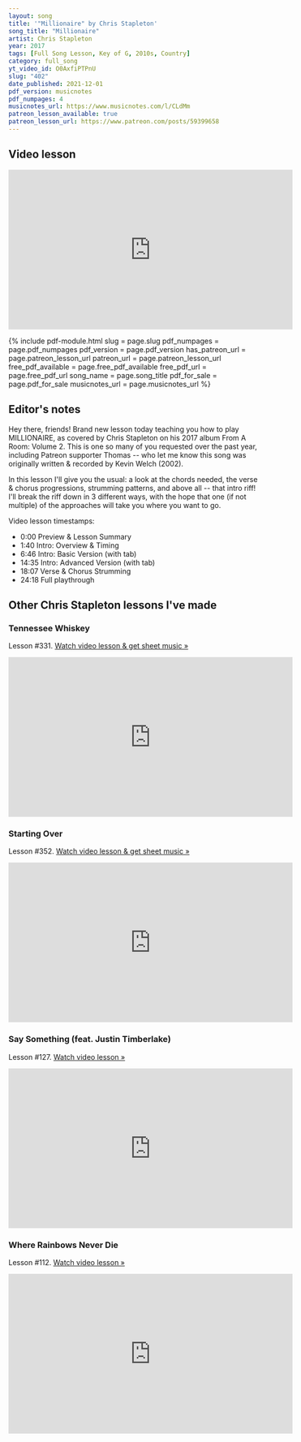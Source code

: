 ```yaml
---
layout: song
title: '"Millionaire" by Chris Stapleton'
song_title: "Millionaire"
artist: Chris Stapleton
year: 2017
tags: [Full Song Lesson, Key of G, 2010s, Country]
category: full_song
yt_video_id: O0AxfiPTPnU
slug: "402"
date_published: 2021-12-01
pdf_version: musicnotes
pdf_numpages: 4
musicnotes_url: https://www.musicnotes.com/l/CLdMm
patreon_lesson_available: true
patreon_lesson_url: https://www.patreon.com/posts/59399658
---
```


## Video lesson

<iframe width="560" height="315" src="https://www.youtube.com/embed/{{page.yt_video_id}}" frameborder="0" allow="accelerometer; autoplay; encrypted-media; gyroscope; picture-in-picture" allowfullscreen></iframe>

{% include pdf-module.html slug = page.slug pdf_numpages = page.pdf_numpages pdf_version = page.pdf_version has_patreon_url = page.patreon_lesson_url patreon_url = page.patreon_lesson_url free_pdf_available = page.free_pdf_available free_pdf_url = page.free_pdf_url song_name = page.song_title pdf_for_sale = page.pdf_for_sale musicnotes_url = page.musicnotes_url %}

## Editor's notes

Hey there, friends! Brand new lesson today teaching you how to play MILLIONAIRE, as covered by Chris Stapleton on his 2017 album From A Room: Volume 2. This is one so many of you requested over the past year, including Patreon supporter Thomas -- who let me know this song was originally written & recorded by Kevin Welch (2002).

In this lesson I'll give you the usual: a look at the chords needed, the verse & chorus progressions, strumming patterns, and above all -- that intro riff! I'll break the riff down in 3 different ways, with the hope that one (if not multiple) of the approaches will take you where you want to go.

Video lesson timestamps:

- 0:00 Preview & Lesson Summary
- 1:40 Intro: Overview & Timing
- 6:46 Intro: Basic Version (with tab)
- 14:35 Intro: Advanced Version (with tab)
- 18:07 Verse & Chorus Strumming
- 24:18 Full playthrough

## Other Chris Stapleton lessons I've made

### Tennessee Whiskey

Lesson #331. [Watch video lesson & get sheet music »](/lessons/331)

<iframe width="560" height="315" src="https://www.youtube.com/embed/DuCGgGYEvz4" frameborder="0" allow="accelerometer; autoplay; encrypted-media; gyroscope; picture-in-picture" allowfullscreen></iframe>

### Starting Over

Lesson #352. [Watch video lesson & get sheet music »](/lessons/352)

<iframe width="560" height="315" src="https://www.youtube.com/embed/S1s8uI-GnOk" frameborder="0" allow="accelerometer; autoplay; encrypted-media; gyroscope; picture-in-picture" allowfullscreen></iframe>

### Say Something (feat. Justin Timberlake)

Lesson #127. [Watch video lesson »](/lessons/127)

<iframe width="560" height="315" src="https://www.youtube.com/embed/4gByzn1LrHQ" frameborder="0" allow="accelerometer; autoplay; encrypted-media; gyroscope; picture-in-picture" allowfullscreen></iframe>

### Where Rainbows Never Die

Lesson #112. [Watch video lesson »](/lessons/112)

<iframe width="560" height="315" src="https://www.youtube.com/embed/iHutof1EDm0" frameborder="0" allow="accelerometer; autoplay; encrypted-media; gyroscope; picture-in-picture" allowfullscreen></iframe>
